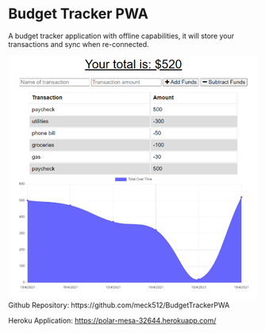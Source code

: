 # Budget Tracker PWA

A budget tracker application with offline capabilities, it will store your transactions and sync when re-connected. 

<img src="assets\images\budgetTrackerScreenshot.PNG"/>
Github Repository:
https://github.com/meck512/BudgetTrackerPWA

Heroku Application:
https://polar-mesa-32644.herokuapp.com/

